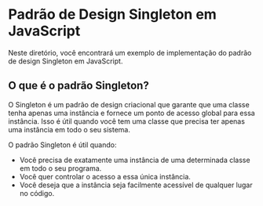 # Padrão de Design Singleton em JavaScript

Neste diretório, você encontrará um exemplo de implementação do padrão de design Singleton em JavaScript.

## O que é o padrão Singleton?

O Singleton é um padrão de design criacional que garante que uma classe tenha apenas uma instância e fornece um ponto de acesso global para essa instância. Isso é útil quando você tem uma classe que precisa ter apenas uma instância em todo o seu sistema.

O padrão Singleton é útil quando:

- Você precisa de exatamente uma instância de uma determinada classe em todo o seu programa.
- Você quer controlar o acesso a essa única instância.
- Você deseja que a instância seja facilmente acessível de qualquer lugar no código.
